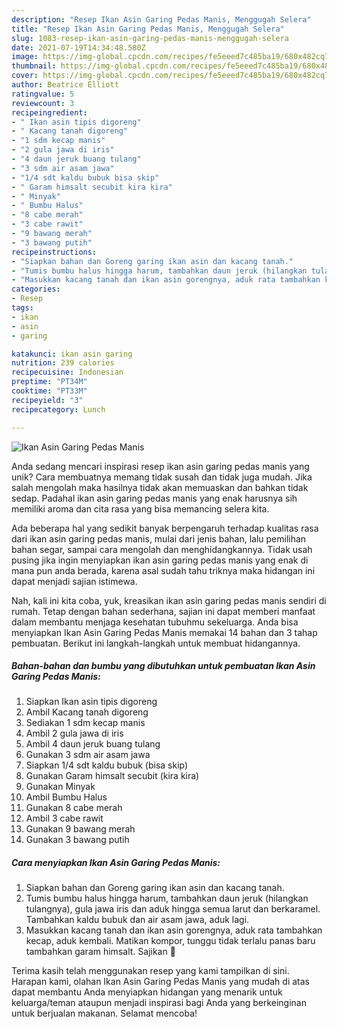 ```yaml
---
description: "Resep Ikan Asin Garing Pedas Manis, Menggugah Selera"
title: "Resep Ikan Asin Garing Pedas Manis, Menggugah Selera"
slug: 1083-resep-ikan-asin-garing-pedas-manis-menggugah-selera
date: 2021-07-19T14:34:48.580Z
image: https://img-global.cpcdn.com/recipes/fe5eeed7c485ba19/680x482cq70/ikan-asin-garing-pedas-manis-foto-resep-utama.jpg
thumbnail: https://img-global.cpcdn.com/recipes/fe5eeed7c485ba19/680x482cq70/ikan-asin-garing-pedas-manis-foto-resep-utama.jpg
cover: https://img-global.cpcdn.com/recipes/fe5eeed7c485ba19/680x482cq70/ikan-asin-garing-pedas-manis-foto-resep-utama.jpg
author: Beatrice Elliott
ratingvalue: 5
reviewcount: 3
recipeingredient:
- " Ikan asin tipis digoreng"
- " Kacang tanah digoreng"
- "1 sdm kecap manis"
- "2 gula jawa di iris"
- "4 daun jeruk buang tulang"
- "3 sdm air asam jawa"
- "1/4 sdt kaldu bubuk bisa skip"
- " Garam himsalt secubit kira kira"
- " Minyak"
- " Bumbu Halus"
- "8 cabe merah"
- "3 cabe rawit"
- "9 bawang merah"
- "3 bawang putih"
recipeinstructions:
- "Siapkan bahan dan Goreng garing ikan asin dan kacang tanah."
- "Tumis bumbu halus hingga harum, tambahkan daun jeruk (hilangkan tulangnya), gula jawa iris dan aduk hingga semua larut dan berkaramel. Tambahkan kaldu bubuk dan air asam jawa, aduk lagi."
- "Masukkan kacang tanah dan ikan asin gorengnya, aduk rata tambahkan kecap, aduk kembali. Matikan kompor, tunggu tidak terlalu panas baru tambahkan garam himsalt. Sajikan 😬"
categories:
- Resep
tags:
- ikan
- asin
- garing

katakunci: ikan asin garing 
nutrition: 239 calories
recipecuisine: Indonesian
preptime: "PT34M"
cooktime: "PT33M"
recipeyield: "3"
recipecategory: Lunch

---
```



![Ikan Asin Garing Pedas Manis](https://img-global.cpcdn.com/recipes/fe5eeed7c485ba19/680x482cq70/ikan-asin-garing-pedas-manis-foto-resep-utama.jpg)

Anda sedang mencari inspirasi resep ikan asin garing pedas manis yang unik? Cara membuatnya memang tidak susah dan tidak juga mudah. Jika salah mengolah maka hasilnya tidak akan memuaskan dan bahkan tidak sedap. Padahal ikan asin garing pedas manis yang enak harusnya sih memiliki aroma dan cita rasa yang bisa memancing selera kita.

Ada beberapa hal yang sedikit banyak berpengaruh terhadap kualitas rasa dari ikan asin garing pedas manis, mulai dari jenis bahan, lalu pemilihan bahan segar, sampai cara mengolah dan menghidangkannya. Tidak usah pusing jika ingin menyiapkan ikan asin garing pedas manis yang enak di mana pun anda berada, karena asal sudah tahu triknya maka hidangan ini dapat menjadi sajian istimewa.




Nah, kali ini kita coba, yuk, kreasikan ikan asin garing pedas manis sendiri di rumah. Tetap dengan bahan sederhana, sajian ini dapat memberi manfaat dalam membantu menjaga kesehatan tubuhmu sekeluarga. Anda bisa menyiapkan Ikan Asin Garing Pedas Manis memakai 14 bahan dan 3 tahap pembuatan. Berikut ini langkah-langkah untuk membuat hidangannya.

<!--inarticleads1-->

##### Bahan-bahan dan bumbu yang dibutuhkan untuk pembuatan Ikan Asin Garing Pedas Manis:

1. Siapkan  Ikan asin tipis digoreng
1. Ambil  Kacang tanah digoreng
1. Sediakan 1 sdm kecap manis
1. Ambil 2 gula jawa di iris
1. Ambil 4 daun jeruk buang tulang
1. Gunakan 3 sdm air asam jawa
1. Siapkan 1/4 sdt kaldu bubuk (bisa skip)
1. Gunakan  Garam himsalt secubit (kira kira)
1. Gunakan  Minyak
1. Ambil  Bumbu Halus
1. Gunakan 8 cabe merah
1. Ambil 3 cabe rawit
1. Gunakan 9 bawang merah
1. Gunakan 3 bawang putih




<!--inarticleads2-->

##### Cara menyiapkan Ikan Asin Garing Pedas Manis:

1. Siapkan bahan dan Goreng garing ikan asin dan kacang tanah.
1. Tumis bumbu halus hingga harum, tambahkan daun jeruk (hilangkan tulangnya), gula jawa iris dan aduk hingga semua larut dan berkaramel. Tambahkan kaldu bubuk dan air asam jawa, aduk lagi.
1. Masukkan kacang tanah dan ikan asin gorengnya, aduk rata tambahkan kecap, aduk kembali. Matikan kompor, tunggu tidak terlalu panas baru tambahkan garam himsalt. Sajikan 😬




Terima kasih telah menggunakan resep yang kami tampilkan di sini. Harapan kami, olahan Ikan Asin Garing Pedas Manis yang mudah di atas dapat membantu Anda menyiapkan hidangan yang menarik untuk keluarga/teman ataupun menjadi inspirasi bagi Anda yang berkeinginan untuk berjualan makanan. Selamat mencoba!
